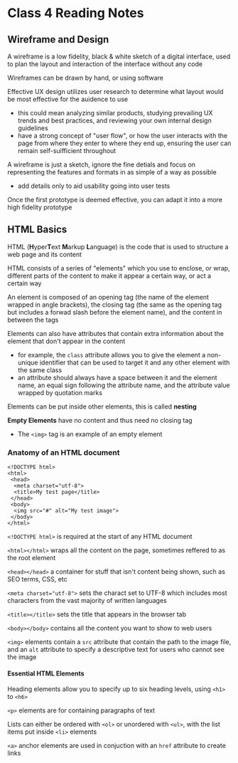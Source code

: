 # Class 4 Reading Notes

## Wireframe and Design

A wireframe is a low fidelity, black & white sketch of a digital interface, used to plan the layout and interaction of the interface without any code

Wireframes can be drawn by hand, or using software

Effective UX design utilizes user research to determine what layout would be most effective for the auidence to use

- this could mean analyzing similar products, studying prevailing UX trends and best practices, and reviewing your own internal design guidelines
- have a strong concept of "user flow", or how the user interacts with the page from where they enter to where they end up, ensuring the user can remain self-suifficient throughout

A wireframe is just a sketch, ignore the fine detials and focus on representing the features and formats in as simple of a way as possible

- add details only to aid usability going into user tests

Once the first prototype is deemed effective, you can adapt it into a more high fidelity prototype

## HTML Basics

HTML (**H**yper**T**ext **M**arkup **L**anguage) is the code that is used to structure a web page and its content

HTML consists of a series of "elements" which you use to enclose, or wrap, different parts of the content to make it appear a certain way, or act a certain way

An element is composed of an opening tag (the name of the element wrapped in angle brackets), the closing tag (the same as the opening tag but includes a forwad slash before the element name), and the content in between the tags

Elements can also have attributes that contain extra information about the element that don't appear in the content

- for example, the `class` attribute allows you to give the element a non-unique identifier that can be used to target it and any other element with the same class
- an attribute should always have a space between it and the element name, an equal sign following the attribute name, and the attribute value wrapped by quotation marks

Elements can be put inside other elements, this is called **nesting**

**Empty Elements** have no content and thus need no closing tag

- The `<img>` tag is an example of an empty element

### Anatomy of an HTML document

    <!DOCTYPE html>
    <html>
     <head>
      <meta charset="utf-8">
      <title>My test page</title>
     </head>
     <body>
      <img src="#" alt="My test image">
     </body>
    </html>

`<!DOCTYPE html>` is required at the start of any HTML document

`<html></html>` wraps all the content on the page, sometimes reffered to as the root element

`<head></head>` a container for stuff that isn't content being shown, such as SEO terms, CSS, etc

`<meta charset="utf-8">` sets the charact set to UTF-8 which includes most characters from  the vast majority of written languages

`<title></title>` sets the title that appears in the browser tab

`<body></body>` contains all the content you want to show to web users

`<img>` elements contain a `src` attribute that contain the path to the image file, and an `alt` attribute to specify a descriptive text for users who cannot see the image

#### Essential HTML Elements

Heading elements allow you to specify up  to six heading levels, using `<h1>` to `<h6>`

`<p>` elements are for containing paragraphs of text

Lists can either be ordered with `<ol>` or unordered with `<ul>`, with the list items put inside `<li>` elements

`<a>` anchor elements are used in conjuction with an `href` attribute to create links
